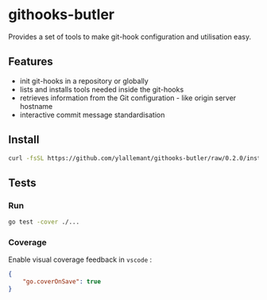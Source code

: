 githooks-butler
====

Provides a set of tools to make git-hook configuration and utilisation easy.

## Features

- init git-hooks in a repository or globally
- lists and installs tools needed inside the git-hooks
- retrieves information from the Git configuration - like origin server hostname
- interactive commit message standardisation

## Install

```sh
curl -fsSL https://github.com/ylallemant/githooks-butler/raw/0.2.0/install.sh | bash
```

## Tests

### Run

```bash
go test -cover ./...
```

### Coverage

Enable visual coverage feedback in `vscode` :

```json
{
    "go.coverOnSave": true
}
```
